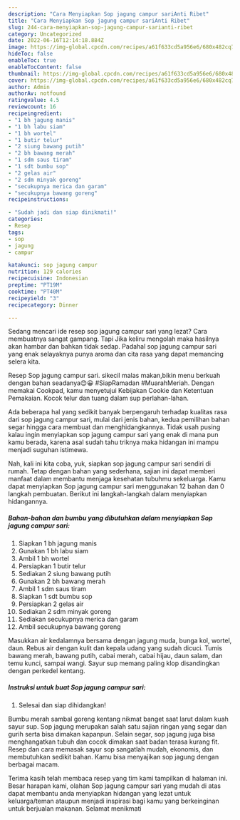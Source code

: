 ```yaml
---
description: "Cara Menyiapkan Sop jagung campur sariAnti Ribet"
title: "Cara Menyiapkan Sop jagung campur sariAnti Ribet"
slug: 244-cara-menyiapkan-sop-jagung-campur-sarianti-ribet
category: Uncategorized
date: 2022-06-16T12:14:18.884Z
image: https://img-global.cpcdn.com/recipes/a61f633cd5a956e6/680x482cq70/sop-jagung-campur-sari-foto-resep-utama.jpg
hideToc: false
enableToc: true
enableTocContent: false
thumbnail: https://img-global.cpcdn.com/recipes/a61f633cd5a956e6/680x482cq70/sop-jagung-campur-sari-foto-resep-utama.jpg
cover: https://img-global.cpcdn.com/recipes/a61f633cd5a956e6/680x482cq70/sop-jagung-campur-sari-foto-resep-utama.jpg
author: Admin
authorAv: notfound
ratingvalue: 4.5
reviewcount: 16
recipeingredient:
- "1 bh jagung manis"
- "1 bh labu siam"
- "1 bh wortel"
- "1 butir telur"
- "2 siung bawang putih"
- "2 bh bawang merah"
- "1 sdm saus tiram"
- "1 sdt bumbu sop"
- "2 gelas air"
- "2 sdm minyak goreng"
- "secukupnya merica dan garam"
- "secukupnya bawang goreng"
recipeinstructions:

- "Sudah jadi dan siap dinikmati!"
categories:
- Resep
tags:
- sop
- jagung
- campur

katakunci: sop jagung campur 
nutrition: 129 calories
recipecuisine: Indonesian
preptime: "PT19M"
cooktime: "PT40M"
recipeyield: "3"
recipecategory: Dinner

---
```



Sedang mencari ide resep sop jagung campur sari yang lezat? Cara membuatnya sangat gampang. Tapi Jika keliru mengolah maka hasilnya akan hambar dan bahkan tidak sedap. Padahal sop jagung campur sari yang enak selayaknya punya aroma dan cita rasa yang dapat memancing selera kita.


Resep Sop jagung campur sari. sikecil malas makan,bikin menu berkuah dengan bahan seadanya😊😀 #SiapRamadan #MuarahMeriah. Dengan memakai Cookpad, kamu menyetujui Kebijakan Cookie dan Ketentuan Pemakaian. Kocok telur dan tuang dalam sup perlahan-lahan.

Ada beberapa hal yang sedikit banyak berpengaruh terhadap kualitas rasa dari sop jagung campur sari, mulai dari jenis bahan, kedua pemilihan bahan segar hingga cara membuat dan menghidangkannya. Tidak usah pusing kalau ingin menyiapkan sop jagung campur sari yang enak di mana pun kamu berada, karena asal sudah tahu triknya maka hidangan ini mampu menjadi suguhan istimewa.


Nah, kali ini kita coba, yuk, siapkan sop jagung campur sari sendiri di rumah. Tetap dengan bahan yang sederhana, sajian ini dapat memberi manfaat dalam membantu menjaga kesehatan tubuhmu sekeluarga. Kamu dapat menyiapkan Sop jagung campur sari menggunakan 12 bahan dan 0 langkah pembuatan. Berikut ini langkah-langkah dalam menyiapkan hidangannya.

<!--inarticleads1-->

##### Bahan-bahan dan bumbu yang dibutuhkan dalam menyiapkan Sop jagung campur sari:

1. Siapkan 1 bh jagung manis
1. Gunakan 1 bh labu siam
1. Ambil 1 bh wortel
1. Persiapkan 1 butir telur
1. Sediakan 2 siung bawang putih
1. Gunakan 2 bh bawang merah
1. Ambil 1 sdm saus tiram
1. Siapkan 1 sdt bumbu sop
1. Persiapkan 2 gelas air
1. Sediakan 2 sdm minyak goreng
1. Sediakan secukupnya merica dan garam
1. Ambil secukupnya bawang goreng


Masukkan air kedalamnya bersama dengan jagung muda, bunga kol, wortel, daun. Rebus air dengan kulit dan kepala udang yang sudah dicuci. Tumis bawang merah, bawang putih, cabai merah, cabai hijau, daun salam, dan temu kunci, sampai wangi. Sayur sup memang paling klop disandingkan dengan perkedel kentang. 

<!--inarticleads2-->

##### Instruksi untuk buat Sop jagung campur sari:


1. Selesai dan siap dihidangkan!

Bumbu merah sambal goreng kentang nikmat banget saat larut dalam kuah sayur sup. Sop jagung merupakan salah satu sajian ringan yang segar dan gurih serta bisa dimakan kapanpun. Selain segar, sop jagung juga bisa menghangatkan tubuh dan cocok dimakan saat badan terasa kurang fit. Resep dan cara memasak sayur sop sangatlah mudah, ekonomis, dan membutuhkan sedikit bahan. Kamu bisa menyajikan sop jagung dengan berbagai macam. 

Terima kasih telah membaca resep yang tim kami tampilkan di halaman ini. Besar harapan kami, olahan Sop jagung campur sari yang mudah di atas dapat membantu anda menyiapkan hidangan yang lezat untuk keluarga/teman ataupun menjadi inspirasi bagi kamu yang berkeinginan untuk berjualan makanan. Selamat menikmati
